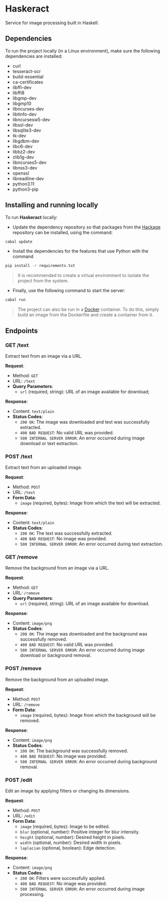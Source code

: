 # Haskeract

Service for image processing built in Haskell.

## Dependencies

To run the project locally (in a Linux environment), make sure the following dependencies are installed:

- curl
- tesseract-ocr
- build-essential
- ca-certificates
- libffi-dev
- libffi8
- libgmp-dev
- libgmp10
- libncurses-dev
- libtinfo-dev
- libncursesw5-dev
- libssl-dev
- libsqlite3-dev
- tk-dev
- libgdbm-dev
- libc6-dev
- libbz2-dev
- zlib1g-dev
- libncurses5-dev
- libnss3-dev
- openssl
- libreadline-dev
- python3.11
- python3-pip

## Installing and running locally

To run **Haskeract** locally:

- Update the dependency repository so that packages from the [Hackage](https://hackage.haskell.org/) repository can be installed, using the command:

```bash
cabal update
```

- Install the dependencies for the features that use Python with the command

```bash
pip install -r requirements.txt
```

> It is recommended to create a virtual environment to isolate the project from the system.

- Finally, use the following command to start the server:

```bash
cabal run
```

> The project can also be run in a [Docker](https://docs.docker.com/get-started/) container. To do this, simply build an image from the Dockerfile and create a container from it.

## Endpoints

### GET /text

Extract text from an image via a URL.

**Request**:

- Method: `GET`
- URL: `/text`
- **Query Parameters**:
  - `url` (required, string): URL of an image available for download;

**Response**:

- Content: `text/plain`
- **Status Codes**:
  - `200 OK`: The image was downloaded and text was successfully extracted.
  - `400 BAD REQUEST`: No valid URL was provided.
  - `500 INTERNAL SERVER ERROR`: An error occurred during image download or text extraction.

### POST /text

Extract text from an uploaded image.

**Request**:

- Method: `POST`
- URL: `/text`
- **Form Data**:
  - `image` (required, bytes): Image from which the text will be extracted.

**Response**:

- Content: `text/plain`
- **Status Codes**:
  - `200 OK`: The text was successfully extracted.
  - `400 BAD REQUEST`: No image was provided.
  - `500 INTERNAL SERVER ERROR`: An error occurred during text extraction.

### GET /remove

Remove the background from an image via a URL.

**Request**:

- Method: `GET`
- URL: `/remove`
- **Query Parameters**:
  - `url` (required, string): URL of an image available for download.

**Response**:

- Content: `image/png`
- **Status Codes**:
  - `200 OK`: The image was downloaded and the background was successfully removed.
  - `400 BAD REQUEST`: No valid URL was provided.
  - `500 INTERNAL SERVER ERROR`: An error occurred during image download or background removal.

### POST /remove

Remove the background from an uploaded image.

**Request**:

- Method: `POST`
- URL: `/remove`
- **Form Data**:
  - `image` (required, bytes): Image from which the background will be removed.

**Response**:

- Content: `image/png`
- **Status Codes**:
  - `200 OK`: The background was successfully removed.
  - `400 BAD REQUEST`: No image was provided.
  - `500 INTERNAL SERVER ERROR`: An error occurred during background removal.

### POST /edit

Edit an image by applying filters or changing its dimensions.

**Request**:

- Method: `POST`
- URL: `/edit`
- **Form Data**:
  - `image` (required, bytes): Image to be edited.
  - `blur` (optional, number): Positive integer for blur intensity.
  - `height` (optional, number): Desired height in pixels.
  - `width` (optional, number): Desired width in pixels.
  - `laplacian` (optional, boolean): Edge detection.

**Response**:

- Content: `image/png`
- **Status Codes**:
  - `200 OK`: Filters were successfully applied.
  - `400 BAD REQUEST`: No image was provided.
  - `500 INTERNAL SERVER ERROR`: An error occurred during image processing.
